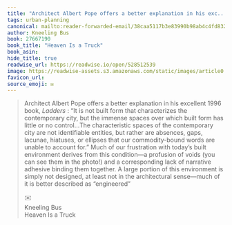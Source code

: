 ```yaml
---
title: "Architect Albert Pope offers a better explanation in his exc..."
tags: urban-planning
canonical: mailto:reader-forwarded-email/38caa5117b3e83990b98ab4c4fd832e5
author: Kneeling Bus
book: 27667190
book_title: "Heaven Is a Truck"
book_asin: 
hide_title: true
readwise_url: https://readwise.io/open/528512539
image: https://readwise-assets.s3.amazonaws.com/static/images/article0.00998d930354.png
favicon_url: 
source_emoji: ✉️
---
```


> Architect Albert Pope offers a better explanation in his excellent 1996 book, *Ladders* : “It is not built form that characterizes the contemporary city, but the immense spaces over which built form has little or no control…The characteristic spaces of the contemporary city are not identifiable entities, but rather are absences, gaps, lacunae, hiatuses, or ellipses that our commodity-bound words are unable to account for.” Much of our frustration with today’s built environment derives from this condition—a profusion of voids (you can see them in the photo!) and a corresponding lack of narrative adhesive binding them together. A large portion of this environment is simply not designed, at least not in the architectural sense—much of it is better described as “engineered”
> <div class="quoteback-footer"><div class="quoteback-avatar"><span class="mini-emoji"> ✉️</span></div><div class="quoteback-metadata"><div class="metadata-inner"><span style="display:none">FROM:</span><div aria-label="Kneeling Bus" class="quoteback-author"> Kneeling Bus</div><div aria-label="Heaven Is a Truck" class="quoteback-title"> Heaven Is a Truck</div></div></div></div>